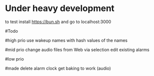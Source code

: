 # Under heavy development

to test install https://bun.sh and go to localhost:3000

#Todo

#high prio
use wakeup names with hash values of the names

#mid prio
change audio files from Web via selection
edit existing alarms

#low prio

#made
delete alarm clock
get baking to work (audio)
